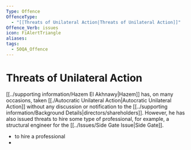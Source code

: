 ```yaml
---
Type: Offence
OffenceType:
  - "[[Threats of Unilateral Action|Threats of Unilateral Action]]"
Offence_Verb: issues
icon: FiAlertTriangle
aliases: 
tags:
  - 50QA_Offence
---
```

# Threats of Unilateral Action

[[../supporting information/Hazem El Akhnawy|Hazem]] has, on many occasions, taken [[./Autocratic Unilateral Action|Autocratic Unilateral Action]] without any discussion or notification to the [[../supporting information/Background Details|directors/shareholders]]. However, he has also issued threats to hire some type of professional, for example, a structural engineer for the [[../Issues/Side Gate Issue|Side Gate]]. 
- to hire a professional
- 



